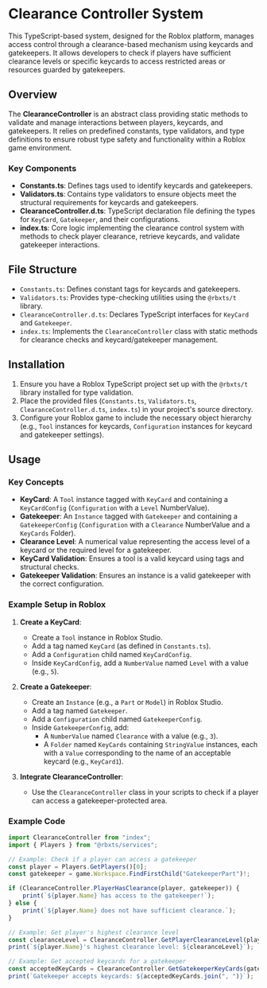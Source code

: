 # Clearance Controller System

This TypeScript-based system, designed for the Roblox platform, manages access control through a clearance-based mechanism using keycards and gatekeepers. It allows developers to check if players have sufficient clearance levels or specific keycards to access restricted areas or resources guarded by gatekeepers.

## Overview

The **ClearanceController** is an abstract class providing static methods to validate and manage interactions between players, keycards, and gatekeepers. It relies on predefined constants, type validators, and type definitions to ensure robust type safety and functionality within a Roblox game environment.

### Key Components

- **Constants.ts**: Defines tags used to identify keycards and gatekeepers.
- **Validators.ts**: Contains type validators to ensure objects meet the structural requirements for keycards and gatekeepers.
- **ClearanceController.d.ts**: TypeScript declaration file defining the types for `KeyCard`, `Gatekeeper`, and their configurations.
- **index.ts**: Core logic implementing the clearance control system with methods to check player clearance, retrieve keycards, and validate gatekeeper interactions.

## File Structure

- `Constants.ts`: Defines constant tags for keycards and gatekeepers.
- `Validators.ts`: Provides type-checking utilities using the `@rbxts/t` library.
- `ClearanceController.d.ts`: Declares TypeScript interfaces for `KeyCard` and `Gatekeeper`.
- `index.ts`: Implements the `ClearanceController` class with static methods for clearance checks and keycard/gatekeeper management.

## Installation

1. Ensure you have a Roblox TypeScript project set up with the `@rbxts/t` library installed for type validation.
2. Place the provided files (`Constants.ts`, `Validators.ts`, `ClearanceController.d.ts`, `index.ts`) in your project's source directory.
3. Configure your Roblox game to include the necessary object hierarchy (e.g., `Tool` instances for keycards, `Configuration` instances for keycard and gatekeeper settings).

## Usage

### Key Concepts

- **KeyCard**: A `Tool` instance tagged with `KeyCard` and containing a `KeyCardConfig` (`Configuration` with a `Level` NumberValue).
- **Gatekeeper**: An `Instance` tagged with `Gatekeeper` and containing a `GatekeeperConfig` (`Configuration` with a `Clearance` NumberValue and a `KeyCards` Folder).
- **Clearance Level**: A numerical value representing the access level of a keycard or the required level for a gatekeeper.
- **KeyCard Validation**: Ensures a tool is a valid keycard using tags and structural checks.
- **Gatekeeper Validation**: Ensures an instance is a valid gatekeeper with the correct configuration.

### Example Setup in Roblox

1. **Create a KeyCard**:
   - Create a `Tool` instance in Roblox Studio.
   - Add a tag named `KeyCard` (as defined in `Constants.ts`).
   - Add a `Configuration` child named `KeyCardConfig`.
   - Inside `KeyCardConfig`, add a `NumberValue` named `Level` with a value (e.g., `5`).

2. **Create a Gatekeeper**:
   - Create an `Instance` (e.g., a `Part` or `Model`) in Roblox Studio.
   - Add a tag named `Gatekeeper`.
   - Add a `Configuration` child named `GatekeeperConfig`.
   - Inside `GatekeeperConfig`, add:
     - A `NumberValue` named `Clearance` with a value (e.g., `3`).
     - A `Folder` named `KeyCards` containing `StringValue` instances, each with a `Value` corresponding to the name of an acceptable keycard (e.g., `KeyCard1`).

3. **Integrate ClearanceController**:
   - Use the `ClearanceController` class in your scripts to check if a player can access a gatekeeper-protected area.

### Example Code

```ts
import ClearanceController from "index";
import { Players } from "@rbxts/services";

// Example: Check if a player can access a gatekeeper
const player = Players.GetPlayers()[0];
const gatekeeper = game.Workspace.FindFirstChild("GatekeeperPart")!;

if (ClearanceController.PlayerHasClearance(player, gatekeeper)) {
    print(`${player.Name} has access to the gatekeeper!`);
} else {
    print(`${player.Name} does not have sufficient clearance.`);
}

// Example: Get player's highest clearance level
const clearanceLevel = ClearanceController.GetPlayerClearanceLevel(player);
print(`${player.Name}'s highest clearance level: ${clearanceLevel}`);

// Example: Get accepted keycards for a gatekeeper
const acceptedKeyCards = ClearanceController.GetGatekeeperKeyCards(gatekeeper);
print(`Gatekeeper accepts keycards: ${acceptedKeyCards.join(", ")}`);